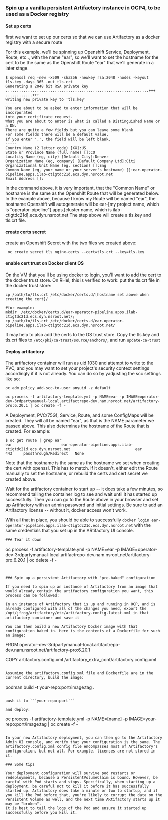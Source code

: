 ### Spin up a vanilla persistent Artifactory instance in OCP4, to be used as a Docker registry

#### Set up certs
first we want to set up our certs so that we can use Artifactory as a docker registry with a secure route

For this example, we'll be spinning up Openshift Service, Deployment, Route, etc.., with the name "ear", so we'll want to set the hostname
for the cert to be the same as the Openshift Route "ear" that we'll generate in a later stage.

```
$ openssl req -new -x509 -sha256 -newkey rsa:2048 -nodes -keyout tls.key -days 365 -out tls.crt
Generating a 2048 bit RSA private key
................................................................+++
............+++
writing new private key to 'tls.key'
-----
You are about to be asked to enter information that will be incorporated
into your certificate request.
What you are about to enter is what is called a Distinguished Name or a DN.
There are quite a few fields but you can leave some blank
For some fields there will be a default value,
If you enter '.', the field will be left blank.
-----
Country Name (2 letter code) [XX]:US
State or Province Name (full name) []:CO
Locality Name (eg, city) [Default City]:Denver
Organization Name (eg, company) [Default Company Ltd]:Citi
Organizational Unit Name (eg, section) []:Eng
Common Name (eg, your name or your server's hostname) []:ear-operator-pipeline.apps.ilab-ctigtdc21d.ecs.dyn.nsroot.net
Email Address []:
```

In the command above, it is very important, that the "Common Name" or hostname is the same as the Openshift Route that will be generated below. In the example above, because I know my Route will be named "ear", the hostname Openshift will autogenerate will be ear-[my project name, which is "operator-pipeline"].apps.[cluster name, which is ilab-ctigtdc21d].ecs.dyn.nsroot.net
The step above will create a tls.key and tls.crt file.

#### create certs secret

create an Openshift Secret with the two files we created above:
```
 oc create secret tls nginx-certs --cert=tls.crt --key=tls.key
```

#### enable cert trust on Docker client OS

On the VM that you'll be using docker to login, you'll want to add the cert to the docker trust store.
On RHel, this is verified to work:
put the tls.crt file in the docker trust store:
```
cp /path/to/tls.crt /etc/docker/certs.d/[hostname set above when creating the cert]/

#for example:
mkdir  /etc/docker/certs.d/ear-operator-pipeline.apps.ilab-ctigtdc21d.ecs.dyn.nsroot.net/;
cp /path/to/tls.crt /etc/docker/certs.d/ear-operator-pipeline.apps.ilab-ctigtdc21d.ecs.dyn.nsroot.net/
```

It may help to also add the certs to the OS trust store. Copy the tls.key and tls.crt files to `/etc/pki/ca-trust/source/anchors/`, and run `update-ca-trust`

#### Deploy artifactory

The artifactory container will run as uid 1030 and attempt to write to the PVC, and you may want to set your project's security context settings accordingly if it is not already. You can do so by yadjusting the scc settings like so:

```
oc adm policy add-scc-to-user anyuid -z default
```

```
oc process -f artifactory-template.yml -p NAME=ear -p IMAGE=operator-dev-3rdpartymanual-local.artifactrepo-dev.nam.nsroot.net/artifactory-pro:6.20.1 | oc create -f -
```
A Deployment, PVC(75G), Service, Route, and some ConfigMaps will be created. They will all be named "ear", as that is the NAME parameter we passed above.
This also determines the hostname of the Route that is created. For example:

```
$ oc get route | grep ear
ear                      ear-operator-pipeline.apps.ilab-ctigtdc21d.ecs.dyn.nsroot.net                             ear                      443     passthrough/Redirect   None
```

Note that the hostname is the same as the hostname we set when creating the cert with openssl. This has to match. If it doesn't, either edit the Route manually to set the hostname, or rebuild the certs and cert secret we created above.

Wait for the artifactory container to start up -- it does take a few minutes, so recommend tailing the container log to see and wait until it has started up successfully. Then you can go to the Route above in your browser and set up Artifactory with an admin password and initial settings. Be sure to add an Artifactory license -- without it, docker access won't work.

With all that in place, you should be able to successfully `docker login ear-operator-pipeline.apps.ilab-ctigtdc21d.ecs.dyn.nsroot.net` with the same credentials that you set up in the ARtifactory UI console.

```
### Tear it down
```
oc process -f artifactory-template.yml -p NAME=ear -p IMAGE=operator-dev-3rdpartymanual-local.artifactrepo-dev.nam.nsroot.net/artifactory-pro:6.20.1 | oc delete -f -
```


### Spin up a persistent Artifactory with "pre-baked" configuration

If you need to spin up an instance of Artifactory from an image that would already contain the artifactory configuration you want, this process can be followed:

In an instance of Artifactory that is up and running in OCP, and is already configured with all of the changes you need, export the /opt/jfrog/artifactory/etc/artifactory.config.latest.xml in that artifactory container and save it

You can then build a new Artifactory Docker image with that configuration baked in. Here is the contents of a Dockerfile for such an image:

```
FROM operator-dev-3rdpartymanual-local.artifactrepo-dev.nam.nsroot.net/artifactory-pro:6.20.1

COPY artifactory.config.xml /artifactory_extra_conf/artifactory.config.xml
```

Assuming the artifactory.config.xml file and Dockerfile are in the current directory, build the image:

```
podman build -t your-repo:port/image:tag .
```

push it to ```your-repo:port```

and deploy:

```
oc process -f artifactory-template.yml -p NAME=[name] -p IMAGE=your-repo:port/image:tag | oc create -f -
```

In your new Artifactory deployment, you can then go to the Artifactory Admin UI console, and verify that your configuration is the same. The artifactory.config.xml config file encompasses most of Artifactory's configuration, but not all. For example, licenses are not stored in it.

### Some tips

Your deployment configuration will survive pod restarts or redeployments, because a PersistentVolumeClaim is bound. However, be careful with Pod starts and stops. Specifically, when starting up a deployment, be careful not to kill it before it has successfully started up. Artifactory does take a minute or two to startup, and if you kill the Pod before that, you're likely to corrupt the data on the Persistent Volume as well, and the next time ARtifactory starts up it may be "broken".
It is best to tail the logs of the Pod and ensure it started up successfully before you kill it.

